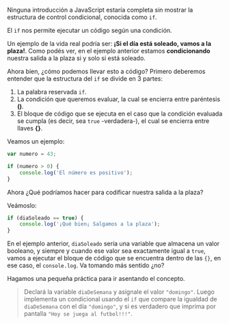 Ninguna introducción a JavaScript estaría completa sin mostrar la estructura de control condicional, conocida como `if`.

El `if` nos permite ejecutar un código según una condición.

Un ejemplo de la vida real podría ser:
**¡Si el día está soleado, vamos a la plaza!**. Como podés ver, en el ejemplo anterior estamos **condicionando** nuestra salida a la plaza si y solo si está soleado.

Ahora bien, ¿cómo podemos llevar esto a código? Primero deberemos entender que la estructura del `if` se divide en 3 partes:

1. La palabra reservada `if`.
2. La condición que queremos evaluar, la cual se encierra entre paréntesis **()**.
3. El bloque de código que se ejecuta en el caso que la condición evaluada se cumpla (es decir, sea `true` -verdadera-), el cual se encierra entre llaves **{}**.

Veamos un ejemplo:

```javascript
var numero = 43;

if (numero > 0) {
    console.log('El número es positivo');
}
```

Ahora ¿Qué podríamos hacer para codificar nuestra salida a la plaza?

Veámoslo:

```javascript
if (diaSoleado == true) {
    console.log('¡Qué bien¡ Salgamos a la plaza');
}
```

En el ejemplo anterior, `diaSoleado` sería una variable que almacena un valor booleano, y siempre y cuando ese valor sea exactamente igual a `true`, vamos a ejecutar el bloque de código que se encuentra dentro de las `{}`, en ese caso, el `console.log`. Va tomando más sentido ¿no?

Hagamos una pequeña práctica para ir asentando el concepto. 

> Declará la variable `diaDeSemana` y asignale el valor `"domingo"`. Luego implementa un condicional usando el `if` que compare la igualdad de `diaDeSemana` con el día `"domingo"`, y si es verdadero que imprima por pantalla `"Hoy se juega al futbol!!!"`.